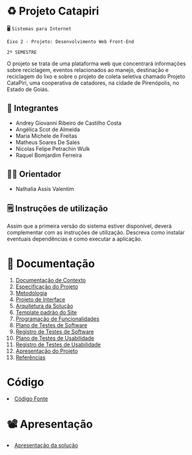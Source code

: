 # ♻️ Projeto Catapiri

🖥️ `Sistemas para Internet`

`Eixo 2 - Projeto: Desenvolvimento Web Front-End`

`2º SEMESTRE`

O projeto se trata de uma plataforma web que concentrará informações sobre reciclagem, eventos relacionados ao manejo, destinação e reciclagem do lixo e sobre o projeto de coleta seletiva chamado Projeto CataPiri, uma cooperativa de catadores, na cidade de Pirenópolis, no Estado de Goiás.

## 🧠 Integrantes

- Andrey Giovanni Ribeiro de Castilho Costa
- Angélica Scot de Almeida
- Maria Michele de Freitas
- Matheus Soares De Sales
- Nicolas Felipe Petrachin Wulk
- Raquel Bomjardim Ferreira

## 🧑‍🏫 Orientador

- Nathalia Assis Valentim

## 🗒️ Instruções de utilização

Assim que a primeira versão do sistema estiver disponível, deverá complementar com as instruções de utilização. Descreva como instalar eventuais dependências e como executar a aplicação.

# 📖 Documentação

<ol>
<li><a href="docs/01-Documentação de Contexto.md"> Documentação de Contexto</a></li>
<li><a href="docs/02-Especificação do Projeto.md"> Especificação do Projeto</a></li>
<li><a href="docs/03-Metodologia.md"> Metodologia</a></li>
<li><a href="docs/04-Projeto de Interface.md"> Projeto de Interface</a></li>
<li><a href="docs/05-Arquitetura da Solução.md"> Arquitetura da Solução</a></li>
<li><a href="docs/06-Template padrão do Site.md"> Template padrão do Site</a></li>
<li><a href="docs/07-Programação de Funcionalidades.md"> Programação de Funcionalidades</a></li>
<li><a href="docs/08-Plano de Testes de Software.md"> Plano de Testes de Software</a></li>
<li><a href="docs/09-Registro de Testes de Software.md"> Registro de Testes de Software</a></li>
<li><a href="docs/10-Plano de Testes de Usabilidade.md"> Plano de Testes de Usabilidade</a></li>
<li><a href="docs/11-Registro de Testes de Usabilidade.md"> Registro de Testes de Usabilidade</a></li>
<li><a href="docs/12-Apresentação do Projeto.md"> Apresentação do Projeto</a></li>
<li><a href="docs/13-Referências.md"> Referências</a></li>
</ol>

# Código

<li><a href="src/README.md"> Código Fonte</a></li>

# 📽️ Apresentação

<li><a href="presentation/README.md"> Apresentação da solução</a></li>
